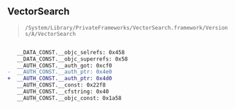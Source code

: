 ## VectorSearch

> `/System/Library/PrivateFrameworks/VectorSearch.framework/Versions/A/VectorSearch`

```diff

   __DATA_CONST.__objc_selrefs: 0x458
   __DATA_CONST.__objc_superrefs: 0x58
   __AUTH_CONST.__auth_got: 0xcf0
-  __AUTH_CONST.__auth_ptr: 0x4e0
+  __AUTH_CONST.__auth_ptr: 0x4d0
   __AUTH_CONST.__const: 0x22f8
   __AUTH_CONST.__cfstring: 0x40
   __AUTH_CONST.__objc_const: 0x1a58

```
